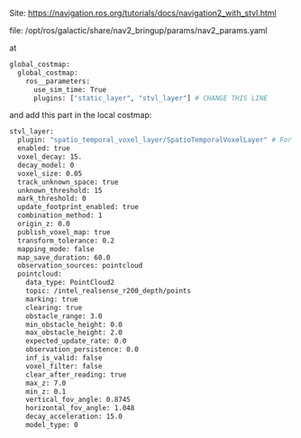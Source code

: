 Site: https://navigation.ros.org/tutorials/docs/navigation2_with_stvl.html

file: /opt/ros/galactic/share/nav2_bringup/params/nav2_params.yaml

at 
```bash
global_costmap:
  global_costmap:
    ros__parameters:
      use_sim_time: True
      plugins: ["static_layer", "stvl_layer"] # CHANGE THIS LINE
```
      
and add this part in the local costmap:
```bash
stvl_layer:
  plugin: "spatio_temporal_voxel_layer/SpatioTemporalVoxelLayer" # For Foxy and later
  enabled: true
  voxel_decay: 15.
  decay_model: 0
  voxel_size: 0.05
  track_unknown_space: true
  unknown_threshold: 15
  mark_threshold: 0
  update_footprint_enabled: true
  combination_method: 1
  origin_z: 0.0
  publish_voxel_map: true
  transform_tolerance: 0.2
  mapping_mode: false
  map_save_duration: 60.0
  observation_sources: pointcloud
  pointcloud:
    data_type: PointCloud2
    topic: /intel_realsense_r200_depth/points
    marking: true
    clearing: true
    obstacle_range: 3.0
    min_obstacle_height: 0.0
    max_obstacle_height: 2.0
    expected_update_rate: 0.0
    observation_persistence: 0.0
    inf_is_valid: false
    voxel_filter: false
    clear_after_reading: true
    max_z: 7.0
    min_z: 0.1
    vertical_fov_angle: 0.8745
    horizontal_fov_angle: 1.048
    decay_acceleration: 15.0
    model_type: 0
```
